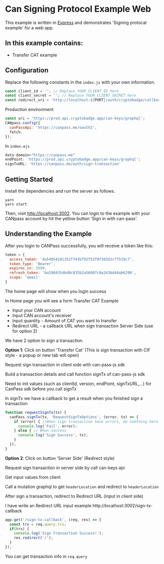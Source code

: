 # Can Signing Protocol Example Web

This example is written in [Express](https://expressjs.com/) and demonstrates 'Signing protocal example' for a web app.

## In this example contains:
- Transfer CAT example

## Configuration

Replace the following constants in the `index.js` with your own information. 

```javascript
const client_id = ''; // Replace YOUR_CLIENT_ID here
const client_secret = ''; // Replace YOUR_CLIENT_SECRET here
const redirect_uri = `http://localhost:${PORT}/auth/cryptobadge/callback`; // Need to config redirect_uri in your application when login success
```

Production environment

```javascript
const uri = 'https://prod.api.cryptobadge.app/can-keys/graphql';
CANpass.config({
  canPassApi: 'https://canpass.me/oauth2',
  fetch,
});
```
 In `index.ejs` 

```javascript
data-domain="https://canpass.me"
endPoint: 'https://prod.api.cryptobadge.app/can-keys/graphql';
signTxURL: 'https://canpass.me/auth/sign-transaction'
```
## Getting Started

Install the dependencies and run the server as follows.

```
yarn
yarn start
```

Then, visit [http://localhost:3002](http://localhost:3002). You can login to the example with your CANpass account by hit the yellow button 'Sign in with can-pass'.


## Understanding the Example

After you login to CANPass successfully, you will receive a token like this:
```javascript
token = {
  access_token: 'da54054101352f743b792f52f0f383d2c77519c7',
  token_type: 'Bearer',
  expires_in: 3599,
  refresh_token: 'ba298435dbd0c835b2a56607c0a243bd44ab6298',
  scope: 'email'
}
```
The home page will show when you login success

In Home page you will see a form Transfer CAT Example

- Input your CAN account
- Input CAN account's receiver
- Input quantity - Amount of CAT you want to transfer
- Redirect URL - a callback URL when sign transaction Server Side (use for option 2)

We have 2 option to sign a transaction.

**Option 1**: Click on button 'Transfer Cat' (This is sign transaction with CIF style - a popup or new tab will open)

Request sign transaction in client side with can-pass-js sdk

Build a transaction details and call function signTx of can-pass-js sdk

Need to init values (such as clientId, version, endPoint, signTxURL,...) for CanPass sdk before you call signTx

In signTx we have a callback to get a result when you finished sign a transaction

```javascript
function requestSignTx(tx) {
  canPass.signTx(tx, 'RequestSignTxOptions', (error, tx) => {
    if (error) { //When sign transaction have errors, do somthing here
      console.log('Fail', error);
    } else { // When success
      console.log('Sign Success', tx);
    }
  });
}
```
**Option 2**: Click on button 'Server Side' (Redirect style)

Request sign transaction in server side by call can-keys api

Get input values from client

Call a mutation graphql to get ```headerLocation``` and redirect to ```headerLocation```

After sign a transaction, redirect to Redirect URL (input in client side)

I have write an Redirect URL input example http://localhost:3002/sign-tx-callback

```javascript
app.get('/sign-tx-callback', (req, res) => {
  const trx = req.query.trx;
  if(trx) {
    console.log('Sign Transaction Success!');
    res.redirect('/');
  }
});
```
You can get transaction info in ```req.query```



